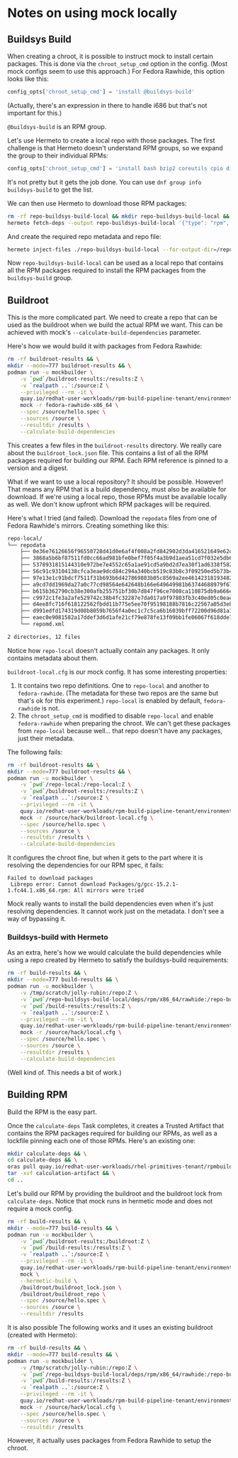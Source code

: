 # Notes on using mock locally

## Buildsys Build

When creating a chroot, it is possible to instruct mock to install certain packages. This is done
via the `chroot_setup_cmd` option in the config. (Most mock configs seem to use this approach.) For
Fedora Rawhide, this option looks like this:

```python
config_opts['chroot_setup_cmd'] = 'install @buildsys-build'
```

(Actually, there's an expression in there to handle i686 but that's not important for this.)

`@buildsys-build` is an RPM group.

Let's use Hermeto to create a local repo with those packages. The first challenge is that Hermeto
doesn't understand RPM groups, so we expand the group to their individual RPMs:

```python
config_opts['chroot_setup_cmd'] = 'install bash bzip2 coreutils cpio diffutils fedora-release-common findutils gawk glibc-minimal-langpack grep gzip info patch redhat-rpm-config rpm-build sed shadow-utils tar unzip util-linux which xz'
```

It's not pretty but it gets the job done. You can use `dnf group info buildsys-build` to get the
list.

We can then use Hermeto to download those RPM packages:

```bash
rm -rf repo-buildsys-build-local && mkdir repo-buildsys-build-local && \
hermeto fetch-deps --output repo-buildsys-build-local '{"type": "rpm", "path": "./buildsys-build"}'
```

And create the required repo metadata and repo file:

```bash
hermeto inject-files ./repo-buildsys-build-local --for-output-dir=/repo-buildsys-build-local
```

Now `repo-buildsys-build-local` can be used as a local repo that contains all the RPM packages
required to install the RPM packages from the `buildsys-build` group.

## Buildroot

This is the more complicated part. We need to create a repo that can be used as the buildroot when
we build the actual RPM we want. This can be achieved with mock's `--calculate-build-dependencies`
parameter.

Here's how we would build it with packages from Fedora Rawhide:

```bash
rm -rf buildroot-results && \
mkdir --mode=777 buildroot-results && \
podman run -u mockbuilder \
    -v `pwd`/buildroot-results:/results:Z \
    -v `realpath ..`:/source:Z \
    --privileged --rm -it \
    quay.io/redhat-user-workloads/rpm-build-pipeline-tenant/environment:latest@sha256:5f96bc9fff7e084dc62f077edeafef5c7ff105a51b1a53ce00d8e1ce04660d3e \
    mock -r fedora-rawhide-x86_64 \
    --spec /source/hello.spec \
    --sources /source \
    --resultdir /results \
    --calculate-build-dependencies
```

This creates a few files in the `buildroot-results` directory. We really care about the
`buildroot_lock.json` file. This contains a list of all the RPM packages required for building our
RPM. Each RPM reference is pinned to a version and a digest.

What if we want to use a local repository? It should be possible. However! That means any RPM that
is a build dependency, must also be available for download. If we're using a local repo, those RPMs
must be available locally as well. We don't know upfront which RPM packages will be required.

Here's what I tried (and failed). Download the `repodata` files from one of Fedora Rawhide's mirrors.
Creating something like this:

```bash
repo-local/
└── repodata
    ├── 0e36e76126656f96550728d41d0e6af4f008a2fd842902d3da416521649e62db-primary.xml.zck
    ├── 3868a5b6bf87511fd0cc66ad981bfe0bef7f05f4a3b9d1aea51cd7f032e5db60-filelists.xml.zst
    ├── 5378931815144310e972be7e4552c65a1ae91cd5a9bd2d7ea30f1ad6338f5825-other.xml.zck
    ├── 56c91c93104138cfca3eae9dcd84c294a340bcb519c83b8c3f09250ed5b73b4b-comps-Everything.x86_64.xml.zst
    ├── 97e13e1c91bdcf7511f31b693b6d427869883b05c8569a2ee46142318193482a-filelists.xml.zck
    ├── a9cd7dd1969da27a0c77cd98564e642648b166e649649981b63744688979f672-primary.xml.zst
    ├── b615b362790cb38e300afb255751bf30b7d847f96ce7008ca110875db9a666e9-comps-Everything.x86_64.xml.zck
    ├── c9972c1fe3a2afe529742c38b4fc32287e7da017a9f97803fb3c40ed05c0eaea-other.xml.zst
    ├── d4ee8fc716f618122562fbdd11b775e5ee70f95198188b7816c22567a05d3ebb-filelists.sqlite.zst
    ├── d991edfd174319d08b8059b7656f4a0ec1c7c5ca6b16039bff72200d96d81a19-other.sqlite.zst
    ├── eaec0e9081582a17ddef3d6d1afe21cf79e878fe13f09bb1fe06067f618dde7b-primary.sqlite.zst
    └── repomd.xml

2 directories, 12 files
```

Notice how `repo-local` doesn't actually contain any packages. It only contains metadata about them.

`buildroot-local.cfg` is our mock config. It has some interesting properties:

1. It contains two repo definitions. One to `repo-local` and another to `fedora-rawhide`. (The
   metadata for these two repos are the same but that's ok for this experiment.) `repo-local` is
   enabled by default, `fedora-rawhide` is not.
1. The `chroot_setup_cmd` is modified to disable `repo-local` and enable `fedora-rawhide` when
   preparing the chroot. We can't get these packages from `repo-local` because well... that repo
   doesn't have any packages, just their metadata.

The following fails:

```bash
rm -rf buildroot-results && \
mkdir --mode=777 buildroot-results && \
podman run -u mockbuilder \
    -v `pwd`/repo-local:/repo-local:Z \
    -v `pwd`/buildroot-results:/results:Z \
    -v `realpath ..`:/source:Z \
    --privileged --rm -it \
    quay.io/redhat-user-workloads/rpm-build-pipeline-tenant/environment:latest@sha256:5f96bc9fff7e084dc62f077edeafef5c7ff105a51b1a53ce00d8e1ce04660d3e \
    mock -r /source/hack/buildroot-local.cfg \
    --spec /source/hello.spec \
    --sources /source \
    --resultdir /results \
    --calculate-build-dependencies
```

It configures the chroot fine, but when it gets to the part where it is resolving the dependencies
for our RPM spec, it fails:

```text
Failed to download packages
 Librepo error: Cannot download Packages/g/gcc-15.2.1-1.fc44.1.x86_64.rpm: All mirrors were tried
```

Mock really wants to install the build dependencies even when it's just resolving dependencies. It
cannot work just on the metadata. I don't see a way of bypassing it.

### Buildsys-build with Hermeto

As an extra, here's how we would calculate the build dependencies while using a repo created by
Hermeto to satisfy the buildsys-build requirements:

```bash
rm -rf build-results && \
mkdir --mode=777 build-results && \
podman run -u mockbuilder \
    -v /tmp/scratch/jolly-rubin:/repo:Z \
    -v `pwd`/repo-buildsys-build-local/deps/rpm/x86_64/rawhide:/repo-buildsys-build-local:Z \
    -v `pwd`/build-results:/results:Z \
    -v `realpath ..`:/source:Z \
    --privileged --rm -it \
    quay.io/redhat-user-workloads/rpm-build-pipeline-tenant/environment:latest@sha256:5f96bc9fff7e084dc62f077edeafef5c7ff105a51b1a53ce00d8e1ce04660d3e \
    mock -r /source/hack/local.cfg \
    --spec /source/hello.spec \
    --sources /source \
    --resultdir /results \
    --calculate-build-dependencies
```

(Well kind of. This needs a bit of work.)

## Building RPM

Build the RPM is the easy part.

Once the `calculate-deps` Task completes, it creates a Trusted Artifact that contains the RPM
packages required for building our RPMs, as well as a lockfile pinning each one of those RPMs.
Here's an existing one:

```bash
mkdir calculate-deps && \
cd calculate-deps && \
oras pull quay.io/redhat-user-workloads/rhel-primitives-tenant/rpmbuild-konflux:684926ffd414187e47ed206d225027f74ed55529.calculation-x86_64 && \
tar -xvf calculation-artifact && \
cd ..
```

Let's build our RPM by providing the buildroot and the buildroot lock from `calculate-deps`. Notice
that mock runs in hermetic mode and does not require a mock config.

```bash
rm -rf build-results && \
mkdir --mode=777 build-results && \
podman run -u mockbuilder \
    -v `pwd`/buildroot-results:/buildroot:Z \
    -v `pwd`/build-results:/results:Z \
    -v `realpath ..`:/source:Z \
    --privileged --rm -it \
    quay.io/redhat-user-workloads/rpm-build-pipeline-tenant/environment:latest@sha256:5f96bc9fff7e084dc62f077edeafef5c7ff105a51b1a53ce00d8e1ce04660d3e \
    mock \
    --hermetic-build \
    /buildroot/buildroot_lock.json \
    /buildroot/buildroot_repo \
    --spec /source/hello.spec \
    --sources /source \
    --resultdir /results
```

It is also possible
The following works and it uses an existing buildroot (created with Hermeto):

```bash
rm -rf build-results && \
mkdir --mode=777 build-results && \
podman run -u mockbuilder \
    -v /tmp/scratch/jolly-rubin:/repo:Z \
    -v `pwd`/repo-buildsys-build-local/deps/rpm/x86_64/rawhide:/repo-buildsys-build-local:Z \
    -v `pwd`/build-results:/results:Z \
    -v `realpath ..`:/source:Z \
    --privileged --rm -it \
    quay.io/redhat-user-workloads/rpm-build-pipeline-tenant/environment:latest@sha256:5f96bc9fff7e084dc62f077edeafef5c7ff105a51b1a53ce00d8e1ce04660d3e \
    mock -r /source/hack/local.cfg \
    --spec /source/hello.spec \
    --sources /source \
    --resultdir /results
```

However, it actually uses packages from Fedora Rawhide to setup the chroot.
